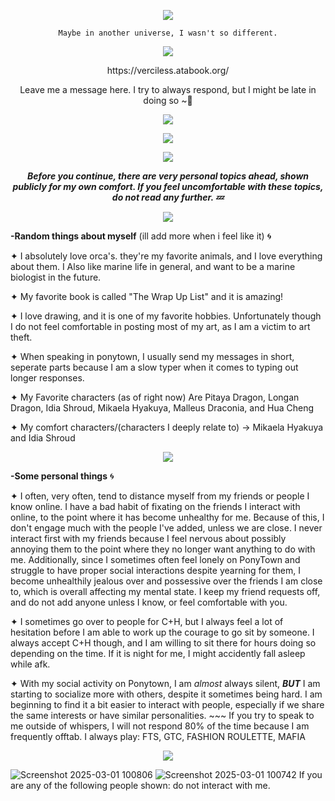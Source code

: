 <p align="Center">
<img src="https://komarev.com/ghpvc/?username=verciless&label=Little+Idia's!&color=0099ff"
  </p>

<p align="center"> <code style="color" : lightskyblue">Maybe in another universe, I wasn't so different.</code>  </p> 

</p>

<p align="center">
<img src="https://github.com/user-attachments/assets/bfe9e897-7e10-491e-91bd-3b1a3a3b8fe3"
  </p>


<p align="center">https://verciless.atabook.org/ </p>
<p align="center">Leave me a message here. I try to always respond, but I might be late in doing so ~🪼

<p align="center">
<img src="https://github.com/user-attachments/assets/ca46c72c-8d98-499f-a31c-01df24935e77"
</p>

<p align="center">
<img src="https://github.com/user-attachments/assets/74bdb856-d2a9-4445-8c98-5578cb6296ab"
  </p>


<p align="Center"> <img src="https://github.com/user-attachments/assets/191af948-2c1a-4760-b458-a4ae8bd0cb25"  </p>







***<p align="center"> Before you continue, there are very personal topics ahead, shown publicly for my own comfort. If you feel uncomfortable with these topics, do not read any further. 💤 </p>***

<p align="center">
<img src="https://github.com/user-attachments/assets/ca46c72c-8d98-499f-a31c-01df24935e77"
</p>

**-Random things about myself** (ill add more when i feel like it) 🌀

✦ I absolutely love orca's. they're my favorite animals, and I love everything about them. I Also like marine life in general, and want to be a marine biologist in the future.

✦ My favorite book is called "The Wrap Up List" and it is amazing!

✦ I love drawing, and it is one of my favorite hobbies. Unfortunately though I do not feel comfortable in posting most of my art, as I am a victim to art theft.

✦ When speaking in ponytown, I usually send my messages in short, seperate parts because I am a slow typer when it comes to typing out longer responses.

✦ My Favorite characters (as of right now) Are Pitaya Dragon, Longan Dragon, Idia Shroud, Mikaela Hyakuya, Malleus Draconia, and Hua Cheng

✦ My comfort characters/(characters I deeply relate to) -> Mikaela Hyakuya and Idia Shroud

<p align="center">
<img src="https://github.com/user-attachments/assets/ca46c72c-8d98-499f-a31c-01df24935e77"
</p>

**-Some personal things** 🌀

✦ I often, very often, tend to distance myself from my friends or people I know online. I have a bad habit of fixating on the friends I interact with online, to the point where it has become unhealthy for me. Because of this, I don't engage much with the people I've added, unless we are close. I never interact first with my friends because I feel nervous about possibly annoying them to the point where they no longer want anything to do with me. Additionally, since I sometimes often feel lonely on PonyTown and struggle to have proper social interactions despite yearning for them, I become unhealthily jealous over and possessive over the friends I am close to, which is overall affecting my mental state. I keep my friend requests off, and do not add anyone unless I know, or feel comfortable with you.

✦ I sometimes go over to people for C+H, but I always feel a lot of hesitation before I am able to work up the courage to go sit by someone. I always accept C+H though, and I am willing to sit there for hours doing so depending on the time. If it is night for me, I might accidently fall asleep while afk.

✦ With my social activity on Ponytown, I am *almost* always silent, ***BUT*** I am starting to socialize more with others, despite it sometimes being hard. I am beginning to find it a bit easier to interact with people, especially if we share the same interests or have similar personalities. ~~~ If you try to speak to me outside of whispers, I will not respond 80% of the time because I am frequently offtab. I always play: FTS, GTC, FASHION ROULETTE, MAFIA

<p align="center">
<img src="https://github.com/user-attachments/assets/ca46c72c-8d98-499f-a31c-01df24935e77"
</p>

![Screenshot 2025-03-01 100806](https://github.com/user-attachments/assets/5a8539d6-19ee-4f60-9e4a-5bff07a901c4) ![Screenshot 2025-03-01 100742](https://github.com/user-attachments/assets/42cc5784-5b7a-4445-ae90-46ed620bbc57) If you are any of the following people shown: do not interact with me.

